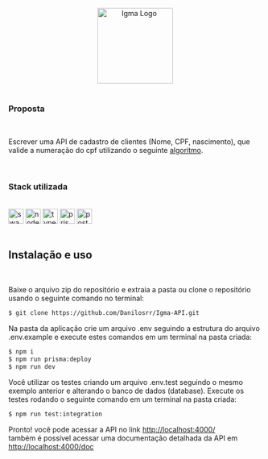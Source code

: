 <br />

<div align="center">
  <img src="https://s3.sa-east-1.amazonaws.com/remotar-assets-prod/company-profile-covers/clckmiwwu005l04w6e0vy7kwr.jpg" alt="Igma Logo" height="150px">
</div>

<br />

### Proposta

<br />

<div>
  <p>
    Escrever uma API de cadastro de clientes (Nome, CPF, nascimento), que valide a numeração do cpf utilizando o seguinte <a href="https://na01.safelinks.protection.outlook.com/?url=https%3A%2F%2Fwww.macoratti.net%2Falg_cpf.htm%23%3A~%3Atext%3DO&data=05%7C01%7C%7C789adc9af07c47c6a63808db18f6fbda%7C84df9e7fe9f640afb435aaaaaaaaaaaa%7C1%7C0%7C638131221297432015%7CUnknown%7CTWFpbGZsb3d8eyJWIjoiMC4wLjAwMDAiLCJQIjoiV2luMzIiLCJBTiI6Ik1haWwiLCJXVCI6Mn0%3D%7C3000%7C%7C%7C&sdata=7hG67%2F70j5u72ZX28G5iEdPH%2BxWhCwze7ud5b%2FW%2FtR0%3D&reserved=0">algoritmo</a>.
  </p>
</div>

<br/>

### Stack utilizada

<br />

<div>
  <img src ="https://img.shields.io/badge/Swagger-85EA2D?style=for-the-badge&logo=Swagger&logoColor=black" height="30px" alt="swagger badge">
  <img src="https://img.shields.io/badge/Node.js-43853D?style=for-the-badge&logo=node.js&logoColor=white" height="30px" alt="node.js badge"/>  
  <img src="https://img.shields.io/badge/TypeScript-007ACC?style=for-the-badge&logo=typescript&logoColor=white" height="30px" alt="typescript badge"/>
  <img src="https://img.shields.io/badge/Prisma-3982CE?style=for-the-badge&logo=Prisma&logoColor=white" height="30px" alt="prisma badge">
  <img src ="https://img.shields.io/badge/postgresql-316192?style=for-the-badge&logo=postgresql&logoColor=white" height="30px" alt="postgresql badge">
</div>

<br />

## Instalação e uso

<br />

<div>
  <p>
    Baixe  o arquivo zip do repositório e extraia a pasta ou clone o repositório usando o seguinte comando no terminal:
  </p>

```bash
$ git clone https://github.com/Danilosrr/Igma-API.git
```

  <p>
    Na pasta da aplicação crie um arquivo .env seguindo a estrutura do arquivo .env.example e execute estes comandos em um terminal na pasta criada:
  </p>
    
```bash
$ npm i
$ npm run prisma:deploy
$ npm run dev
```

  <p>
    Você utilizar os testes criando um arquivo .env.test seguindo o mesmo exemplo anterior e alterando o banco de dados (database).
    Execute os testes rodando o seguinte comando em um terminal na pasta criada:
  </p>

```bash
$ npm run test:integration
```

  <p>
    Pronto! você pode acessar a API no link <a href="http://localhost:4000/">http://localhost:4000/</a></br>
    também é possível acessar uma documentação detalhada da API em <a href="http://localhost:4000/doc">http://localhost:4000/doc</a> 
  </p>
</div>
